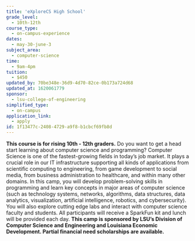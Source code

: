 ```yaml
---
title: 'eXploreCS High School'
grade_level:
  - 10th-12th
course_type:
  - on-campus-experience
dates:
  - may-30-june-3
subject_area:
  - computer-science
time:
  - 9am-4pm
tuition:
  - $450
updated_by: 70be348e-36d9-4d70-82ce-0b173a724d68
updated_at: 1620061779
sponsor:
  - lsu-college-of-engineering
simplified_type:
  - on-campus
application_link:
  - apply
id: 1f13477c-2408-4729-a9f8-b1cbcf69fb8d
---
```

<b>This course is for rising 10th - 12th graders.</b> Do you want to get a head start learning about computer science and programming? Computer Science is one of the fastest-growing fields in today’s job market. It plays a crucial role in our IT infrastructure supporting all kinds of applications from scientific computing to engineering, from game development to social media, from business administration to healthcare, and within many other domains. In this camp, you will develop problem-solving skills in programming and learn key concepts in major areas of computer science (such as technology systems, networks, algorithms, data structures, data analytics, visualization, artificial intelligence, robotics, and cybersecurity). You will also explore cutting edge labs and interact with computer science faculty and students. All participants will receive a SparkFun kit and lunch will be provided each day. <b>This camp is sponsored by LSU’s Division of Computer Science and Engineering and Louisiana Economic Development. Partial financial need scholarships are available.</b>
